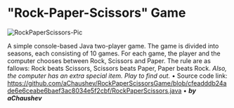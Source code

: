 # "Rock-Paper-Scissors" Game
![RockPaperScissors-Pic](https://user-images.githubusercontent.com/119160647/205402398-d27f6b64-99ae-4e1d-ba4f-4444734d652f.png)

A simple console-based Java two-player game.
Тhe game is divided into seasons, each consisting of 10 games.
For each game, the player and the computer chooses between Rock, Scissors and Paper.
The rule are as fallows: Rock beats Scissors, Scissors beats Paper, Paper beats Rock.
*Also, the computer has an extra special item. Play to find out.*
• Source code link: https://github.com/aChaushev/RockPaperScissorsGame/blob/cfeadddb24ade6e6ceabe6baef3ac8034e5f2cbf/RockPaperScissors.java
• ***by aChaushev***
